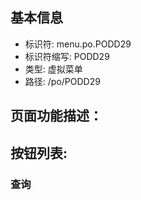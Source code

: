 
## 基本信息

- 标识符: menu.po.PODD29
- 标识符缩写: PODD29
- 类型: 虚拟菜单
- 路径: /po/PODD29

## 页面功能描述：





## 按钮列表:


### 查询


